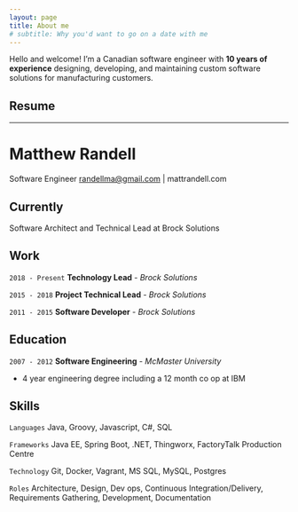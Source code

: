 ```yaml
---
layout: page
title: About me
# subtitle: Why you'd want to go on a date with me
---
```


Hello and welcome! I’m a Canadian software engineer with __10 years of experience__ designing, developing, and maintaining custom software solutions for manufacturing customers.

## Resume
---

# Matthew Randell
Software Engineer
randellma@gmail.com | mattrandell.com

## Currently

Software Architect and Technical Lead at Brock Solutions

## Work
`2018 - Present` 
__Technology Lead__ - _Brock Solutions_

`2015 - 2018` 
__Project Technical Lead__ - _Brock Solutions_

`2011 - 2015` 
__Software Developer__ - _Brock Solutions_

## Education
`2007 - 2012` 
__Software Engineering__ - _McMaster University_
* 4 year engineering degree including a 12 month co op at IBM

## Skills
`Languages` 
Java, Groovy, Javascript, C#, SQL

`Frameworks` 
Java EE, Spring Boot, .NET, Thingworx, FactoryTalk Production Centre

`Technology` 
Git, Docker, Vagrant, MS SQL, MySQL, Postgres

`Roles` 
Architecture, Design, Dev ops, Continuous Integration/Delivery, Requirements Gathering, Development, Documentation
